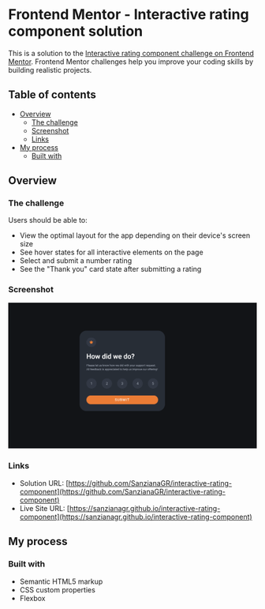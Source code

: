 # Frontend Mentor - Interactive rating component solution

This is a solution to the [Interactive rating component challenge on Frontend Mentor](https://www.frontendmentor.io/challenges/interactive-rating-component-koxpeBUmI). Frontend Mentor challenges help you improve your coding skills by building realistic projects. 

## Table of contents

- [Overview](#overview)
  - [The challenge](#the-challenge)
  - [Screenshot](#screenshot)
  - [Links](#links)
- [My process](#my-process)
  - [Built with](#built-with)


## Overview

### The challenge

Users should be able to:

- View the optimal layout for the app depending on their device's screen size
- See hover states for all interactive elements on the page
- Select and submit a number rating
- See the "Thank you" card state after submitting a rating

### Screenshot

![screenshot.png](./screenshot.png)


### Links

- Solution URL: [https://github.com/SanzianaGR/interactive-rating-component](https://github.com/SanzianaGR/interactive-rating-component)
- Live Site URL: [https://sanzianagr.github.io/interactive-rating-component](https://sanzianagr.github.io/interactive-rating-component)

## My process

### Built with

- Semantic HTML5 markup
- CSS custom properties
- Flexbox

